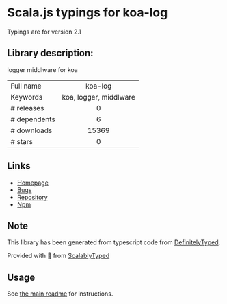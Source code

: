 
# Scala.js typings for koa-log

Typings are for version 2.1

## Library description:
logger middlware for koa

|                    |                 |
| ------------------ | :-------------: |
| Full name          | koa-log |
| Keywords           | koa, logger, middlware |
| # releases         | 0 |
| # dependents       | 6 |
| # downloads        | 15369 |
| # stars            | 0 |

## Links
- [Homepage](https://github.com/vicanso/koa-log#readme)
- [Bugs](https://github.com/vicanso/koa-log/issues)
- [Repository](https://github.com/vicanso/koa-log)
- [Npm](https://www.npmjs.com/package/koa-log)
    


## Note
This library has been generated from typescript code from [DefinitelyTyped](https://definitelytyped.org).

Provided with :purple_heart: from [ScalablyTyped](https://github.com/oyvindberg/ScalablyTyped)

## Usage
See [the main readme](../../readme.md) for instructions.


